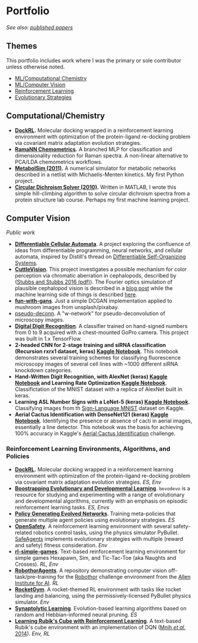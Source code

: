 # Portfolio
_See also: [published papers](https://github.com/riveSunder/rivesunder/blob/master/papers.md)_
## Themes

This portfolio includes work where I was the primary or sole contributor unless otherwise noted. 

* [ML/Computational Chemistry](#compchem)
* [ML/Computer Vision](#cv)
* [Reinforcement Learning](#rl)
* [Evolutionary Strategies](#es)


## Computational/Chemistry
<a name="#compchem"></a>

* **[DockRL](https://github.com/rivesunder/DockRL).**
Molecular docking wrapped in a reinforcement learning environment with optimization of the protein-ligand re-docking problem via covariant matrix adaptation evolution strategies.
* **[RamaNN Chemometrics](https://github.com/rivesunder/ramann-metrics).**
A branched MLP for classification and dimensionality reduction for Raman spectra. A non-linear alternative to PCA/LDA chemometrics workflows.
* **[MetabolSim (2011)](https://github.com/rivesunder/metabolsim).**
A numerical simulator for metabolic networks described in a netlist with Michaelis-Menten kinetics. My first Python project.
* **[Circular Dichroism Solver (2010)](https://github.com/riveSunder/circular-dichroism-hillclimber).**
Written in MATLAB, I wrote this simple hill-climbing algorithm to solve circular dichroism spectra from a protein structure lab course. Perhaps my first machine learning project.

## Computer Vision
<a name="#cv"></a>
<em>Public work</em>

* **[Differentiable Cellular Automata](https://github.com/riveSunder/dca)**. 
A project exploring the confluence of ideas from differentiable programming, neural networks, and cellular automata, inspired by Distill's thread on [Differentiable Self-Organizing Systems](https://distill.pub/2020/selforg/).
* **[CuttleVision](https://github.com/riveSunder/cuttleVision)**. 
This project investigates a possible mechanism for color perception via chromatic aberration in cephalopods, described by ([Stubbs and Stubbs 2016 (pdf)](https://www.pnas.org/content/pnas/113/29/8206.full.pdf)). The Fourier optics simulation of plausible cephalopod vision is described in a [blog post](https://thescinder.com/2016/07/25/through-the-strange-eyes-of-a-cuttlefish/) while the machine learning side of things is described [here](https://thescinder.com/2017/10/10/introducing-ceph-o-vision/). 
* **[fun-with-gans](https://github.com/riveSunder/fun-with-gans)**. 
Just a simple DCGAN implementation applied to mushroom images from unsplash/pixabay. 
* [pseudo-deconn](https://github.com/riveSunder/pseudo-deconn). 
A "w-network" for pseudo-deconvolution of microscopy images. 
* **[Digital Digit Recognition](https://github.com/riveSunder/digitalDigitRecognition)**. 
A classifier trained on hand-signed numbers from 0 to 9 acquired with a chest-mounted GoPro camera. This project was built in 1.x TensorFlow.
* **2-headed CNN for 2-stage training and siRNA classification (Recursion rxrx1 dataset, keras) [Kaggle Notebook](https://www.kaggle.com/rivesunder/recursion-2-headed-cnn-and-training-in-2-stages)**. 
This notebook demonstrates several training schemes for classifying fluorescence microscopy images of several cell lines with ~1000 different siRNA knockdown categories.
* **Hand-Written Digit Recognition, with AlexNet (keras) [Kaggle Notebook](https://www.kaggle.com/rivesunder/topless-alexnet-0-9947) and Learning Rate Optimization [Kaggle Notebook](https://www.kaggle.com/rivesunder/optimizing-learning-rate-in-keras)**. 
Classifictation of the MNIST dataset with a replica of AlexNet built in keras. 
* **Learning ASL Number Signs with a LeNet-5 (keras) [Kaggle Notebook](https://www.kaggle.com/rivesunder/learning-asl-signs-with-lenet-5)**. 
Classifying images from th [Sign-Language MNIST](https://www.kaggle.com/datamunge/sign-language-mnist) dataset on Kaggle. 
* **Aerial Cactus Identification with DenseNet121 (keras) [Kaggle Notebook](https://www.kaggle.com/rivesunder/headless-densenet-with-keras)**. 
Identifying the presence or absence of cacti in aerial images, essentially a line detector. This notebook was the basis for achieving 100% accuracy in Kaggle's [Aerial Cactus Identification](https://www.kaggle.com/c/aerial-cactus-identification) challenge. 

### Reinforcement Learning Environments, Algorithms, and Policies
<a name="#rl"></a>
<a name="#es"></a>

* **[DockRL](https://github.com/rivesunder/DockRL).** 
Molecular docking wrapped in a reinforcement learning environment with optimization of the protein-ligand re-docking problem via covariant matrix adaptation evolution strategies. _ES, Env_
* **[Boostrapping Evolutionary and Developmental Learning](https://github.com/rivesunder/bevodevo)**.
`bevodevo` is a resource for studying and experimenting with a range of evolutionary and developmental algorithms, currently with an emphasis on episodic reinforcement learning tasks. _ES, Envs_
* **[Policy Generating Evolved Networks](https://github.com/riveSunder/pgens)**.
Training meta-policies that generate multiple agent policies using evolutionary strategies.  _ES_
* **[OpenSafety](https://github.com/riveSunder/OpenSafety)**. 
A reinforcement learning environment with several safety-related robotics control tasks, using the physics simulator PyBullet. [SafeAgents](https://github.com/riveSunder/SafeAgents) implements evolutionary strategies with multiple (reward and safety) fitness consideration. _Env_
* **[rl-simple-games](https://github.com/riveSunder/rl-simple-games)**. 
Text-based reinforcement learning environment for simple games Hexapawn, Sim, and Tic-Tac-Toe (aka Naughts and Crosses). _RL, Env_
* **[RobothorAgents](https://github.com/riveSunder/RobothorAgents)**. 
A repository demonstrating computer vision off-task/pre-training for the [Robothor](https://ai2thor.allenai.org/robothor/challenge/) challenge environment from the [Allen Institute for AI](https://allenai.org/). _RL_
* **[RocketGym](https://github.com/riveSunder/RLRocketGym)**. 
A rocket-themed RL environment with tasks like rocket landing and balancing, using the permissively-licensed PyBullet physics simulator. _Env_
* **[Synaptolytic Learning](https://github.com/riveSunder/synaptolytic-learning)**. 
Evolution-based learning algorithms based on random and Hebbian-informed neural pruning. _ES_
* **[Learning Rubik's Cube with Reinforcement Learning](https://github.com/riveSunder/lrcuberl)**. 
A text-based Rubik's cube environment with an implementation of DQN ([Mnih *et al.* 2014](https://deepmind.com/research/publications/human-level-control-through-deep-reinforcement-learning)). _Env, RL_


